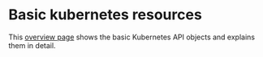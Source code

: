 # Basic kubernetes resources

This [overview page](https://kubernetes.io/de/docs/concepts/) shows the basic Kubernetes API objects and explains them in detail.